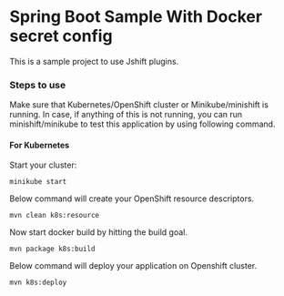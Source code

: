 # Spring Boot Sample With Docker secret config

This is a sample project to use Jshift plugins.

### Steps to use

Make sure that Kubernetes/OpenShift cluster or Minikube/minishift is running. In case, if anything of this is not running, you can
run minishift/minikube to test this application by using following command.


#### For Kubernetes
Start your cluster:
```
minikube start
```
Below command will create your OpenShift resource descriptors.
```
mvn clean k8s:resource 
```

Now start docker build  by hitting the build goal.
```
mvn package k8s:build 
```

Below command will deploy your application on Openshift cluster.
```
mvn k8s:deploy 
```
